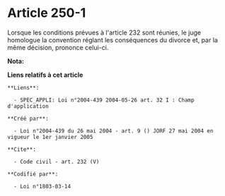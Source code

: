 # Article 250-1

Lorsque les conditions prévues à l'article 232 sont réunies, le juge homologue la convention réglant les conséquences du
divorce et, par la même décision, prononce celui-ci.

**Nota:**



**Liens relatifs à cet article**

	**Liens**:

	  - SPEC_APPLI: Loi n°2004-439 2004-05-26 art. 32 I : Champ d'application

	**Créé par**:

	  - Loi n°2004-439 du 26 mai 2004 - art. 9 () JORF 27 mai 2004 en vigueur le 1er janvier 2005

	**Cite**:

	  - Code civil - art. 232 (V)

	**Codifié par**:

	  - Loi n°1803-03-14

